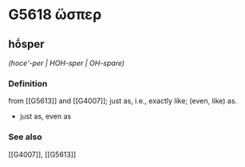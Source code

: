 # G5618 ὥσπερ

## hṓsper

_(hoce'-per | HOH-sper | OH-spare)_

### Definition

from [[G5613]] and [[G4007]]; just as, i.e., exactly like; (even, like) as.

- just as, even as

### See also

[[G4007]], [[G5613]]

